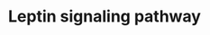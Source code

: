---
annotations:
- id: PW:0000363
  parent: regulatory pathway
  type: Pathway Ontology
  value: leptin system pathway
authors:
- Khanspers
- MartijnVanIersel
- Jyoti
- NetPath
- MaintBot
- Zari
- Mkutmon
- Egonw
- Eweitz
description: 'Leptin is a peptide hormone mainly synthesised and secreted from adipocytes.
  It is also expressed in other tissues including placenta, stomach and skeletal muscle.
  Leptin mediates its effects by binding to its receptor, leptin receptor (LEPR).
  LEPR belongs to gp130 family of cytokine receptor. LEPR is expressed in many tissues
  such as brain, adipose tissue, heart, placenta, lung and liver. Alternative splicing
  of LEPR results in six different isoforms, LEPRa, LEPRb, LEPRc, LEPRd, LEPRe and
  LEPRf. LEPRb is the longest isoform and possess signaling capacity. The role of
  other isoforms in leptin signaling is not clear. Leptin plays a major role in the
  regulation of energy homeostasis and regulate food intake and energy expenditure.
  Leptin is found to be transported to various regions of the brain across blood brain
  barrier. Impairment in leptin signaling across the blood brain barrier induces leptin
  resistance and thus obesity. Leptin is known to regulate reproduction, bone homeostasis
  and immune signaling. Leptin is also implicated in various physiological processers
  such as angiogenesis and hematopoiesis. LEPRb forms a homodimer and binds to leptin
  in 1:1 stoichiometry. This tetrameric receptor/ ligand complex appears to be essential
  for signaling. Leptin receptor lacks intrinsic kinase activity. It mediates multiple
  signaling pathways by binding to cytoplasmic kinases such as Janus Kinase 2 (JAK2).
  Activation of JAK2 by leptin promotes the tyrosine phosphorylation of LEPRb at Tyr-986,
  Try-1078 and Tyr-1141, thus activating LEPRb. Activation of leptin receptor with
  leptin activates signaling modules such as JAK/STAT, RAS/RAF/MAPK, IRS1/PI-3K, PLCγ
  and AMPK/ACC modules. Tyrosine phosphorylation of LEPRb induces binding of STATs
  to LEPRb. Binding of STATs to the phosphorylated residues of LEPR leads to the JAK2
  mediated tyrosine phosphorylation and activation of STATs. Activated STATs translocate
  to the nucleus and induces expression of genes such as suppressor of cytokine signaling
  3 (SOCS3) and TIMP metallopeptidase inhibitor 1 (TIMP1). SOCS3 mediates feedback
  inhibition of leptin pathway by binding to Tyr-986 residue of LEPR. Cytosolic PTP1B
  also negatively regulates leptin pathway by dephosphorylating JAK2 and STAT3. Binding
  of leptin to its receptor results in the phosphorylation of PTPN1. Phosphorylated
  PTPN11 provides a docking site for GRB2, resulting in the activation of ERK module
  through RAS-RAF-MEK signaling. Leptin induces the activation of PI-3K by promoting
  the interaction and formation of SH2B/JAK2/IRS complex. Activation PI-3K mediates
  the activation of activation of protein kinases such as protein kinase B (AKT1)
  and downstream signaling cascades such as mammalian target of rapamycin (MTOR),
  nitric oxide synthase 3 (NOS3) and phosphodiesterase 3A, cGMP-inhibited (PDE3A).
  Activated AKT also regulates glycogen synthase kinase 3 alpha/beta (GSK3A/B) proteins.
  IkappaB kinases (IKKs) are activated in response to AKT activation. Activated IKKs
  induce nuclear translocation of NF-kappaB. Leptin also regulates 5''-AMP-activated
  protein kinase (AMPK) signaling. AMPK function as energy sensor and is activated
  in response to rise in AMP to ATP ratio. Activated AMPK regulate fatty acid biosymthesis
  by regulating the activity the enzyme, fatty acid biosynthesis-acetyl-CoA carboxylase
  (ACC). PLC gamma is activated in response to leptin signaling. Activated PLC gamma
  regulate intracellular calcium levels and also protein kinase C activation by hydrolysing
  phospholipid phosphatidylinositol-4,5-bisphosphate (PIP2) to inositol 1,4,5-triphosphate
  (IP3) and diacylglycerol (DAG).  Please access this pathway at [http://www.netpath.org/netslim/Leptin_pathway.html
  NetSlim] database. If you use this pathway, please cite the following paper: Nanjappa,
  V., Raju, R., Muthusamy, B., Sharma, J., Thomas, J. K., Nidhina, P. A. H., Harsha,
  H. C., Pandey, A., Anilkumar G. and Prasad, T. S. K. (2011). A comprehensive curated
  reaction map of leptin signaling pathway. Journal of Proteomics and Bioinformatics.
  4, 184-189.  Proteins on this pathway have targeted assays available via the [https://assays.cancer.gov/available_assays?wp_id=WP2034
  CPTAC Assay Portal]'
last-edited: 2021-12-23
organisms:
- Homo sapiens
redirect_from:
- /index.php/Pathway:WP2034
- /instance/WP2034
- /instance/WP2034_rr120670
revision: r120670
schema-jsonld:
- '@context': https://schema.org/
  '@id': https://wikipathways.github.io/pathways/WP2034.html
  '@type': Dataset
  creator:
    '@type': Organization
    name: WikiPathways
  description: 'Leptin is a peptide hormone mainly synthesised and secreted from adipocytes.
    It is also expressed in other tissues including placenta, stomach and skeletal
    muscle. Leptin mediates its effects by binding to its receptor, leptin receptor
    (LEPR). LEPR belongs to gp130 family of cytokine receptor. LEPR is expressed in
    many tissues such as brain, adipose tissue, heart, placenta, lung and liver. Alternative
    splicing of LEPR results in six different isoforms, LEPRa, LEPRb, LEPRc, LEPRd,
    LEPRe and LEPRf. LEPRb is the longest isoform and possess signaling capacity.
    The role of other isoforms in leptin signaling is not clear. Leptin plays a major
    role in the regulation of energy homeostasis and regulate food intake and energy
    expenditure. Leptin is found to be transported to various regions of the brain
    across blood brain barrier. Impairment in leptin signaling across the blood brain
    barrier induces leptin resistance and thus obesity. Leptin is known to regulate
    reproduction, bone homeostasis and immune signaling. Leptin is also implicated
    in various physiological processers such as angiogenesis and hematopoiesis. LEPRb
    forms a homodimer and binds to leptin in 1:1 stoichiometry. This tetrameric receptor/
    ligand complex appears to be essential for signaling. Leptin receptor lacks intrinsic
    kinase activity. It mediates multiple signaling pathways by binding to cytoplasmic
    kinases such as Janus Kinase 2 (JAK2). Activation of JAK2 by leptin promotes the
    tyrosine phosphorylation of LEPRb at Tyr-986, Try-1078 and Tyr-1141, thus activating
    LEPRb. Activation of leptin receptor with leptin activates signaling modules such
    as JAK/STAT, RAS/RAF/MAPK, IRS1/PI-3K, PLCγ and AMPK/ACC modules. Tyrosine phosphorylation
    of LEPRb induces binding of STATs to LEPRb. Binding of STATs to the phosphorylated
    residues of LEPR leads to the JAK2 mediated tyrosine phosphorylation and activation
    of STATs. Activated STATs translocate to the nucleus and induces expression of
    genes such as suppressor of cytokine signaling 3 (SOCS3) and TIMP metallopeptidase
    inhibitor 1 (TIMP1). SOCS3 mediates feedback inhibition of leptin pathway by binding
    to Tyr-986 residue of LEPR. Cytosolic PTP1B also negatively regulates leptin pathway
    by dephosphorylating JAK2 and STAT3. Binding of leptin to its receptor results
    in the phosphorylation of PTPN1. Phosphorylated PTPN11 provides a docking site
    for GRB2, resulting in the activation of ERK module through RAS-RAF-MEK signaling.
    Leptin induces the activation of PI-3K by promoting the interaction and formation
    of SH2B/JAK2/IRS complex. Activation PI-3K mediates the activation of activation
    of protein kinases such as protein kinase B (AKT1) and downstream signaling cascades
    such as mammalian target of rapamycin (MTOR), nitric oxide synthase 3 (NOS3) and
    phosphodiesterase 3A, cGMP-inhibited (PDE3A). Activated AKT also regulates glycogen
    synthase kinase 3 alpha/beta (GSK3A/B) proteins. IkappaB kinases (IKKs) are activated
    in response to AKT activation. Activated IKKs induce nuclear translocation of
    NF-kappaB. Leptin also regulates 5''-AMP-activated protein kinase (AMPK) signaling.
    AMPK function as energy sensor and is activated in response to rise in AMP to
    ATP ratio. Activated AMPK regulate fatty acid biosymthesis by regulating the activity
    the enzyme, fatty acid biosynthesis-acetyl-CoA carboxylase (ACC). PLC gamma is
    activated in response to leptin signaling. Activated PLC gamma regulate intracellular
    calcium levels and also protein kinase C activation by hydrolysing phospholipid
    phosphatidylinositol-4,5-bisphosphate (PIP2) to inositol 1,4,5-triphosphate (IP3)
    and diacylglycerol (DAG).  Please access this pathway at [http://www.netpath.org/netslim/Leptin_pathway.html
    NetSlim] database. If you use this pathway, please cite the following paper: Nanjappa,
    V., Raju, R., Muthusamy, B., Sharma, J., Thomas, J. K., Nidhina, P. A. H., Harsha,
    H. C., Pandey, A., Anilkumar G. and Prasad, T. S. K. (2011). A comprehensive curated
    reaction map of leptin signaling pathway. Journal of Proteomics and Bioinformatics.
    4, 184-189.  Proteins on this pathway have targeted assays available via the [https://assays.cancer.gov/available_assays?wp_id=WP2034
    CPTAC Assay Portal]'
  keywords:
  - ' LEP'
  - ACACA
  - ACACB
  - AKT1
  - BAD
  - CDC42
  - CFL2
  - CHUK
  - CISH
  - CREB1
  - EGFR
  - EIF4E
  - EIF4EBP1
  - ELK1
  - ERBB2
  - ESR1
  - FOXO1
  - FYN
  - GRB2
  - GSK3A
  - GSK3B
  - HRAS
  - IGF1R
  - IKBKB
  - IKBKG
  - IRS1
  - IRS2
  - JAK1
  - JAK2
  - KHDRBS1
  - LEPR
  - MAP2K1
  - MAP2K2
  - MAPK1
  - MAPK14
  - MAPK3
  - MAPK8
  - MTOR
  - NCOA1
  - NFKB1
  - NOS3
  - PDE3B
  - PIK3R1
  - PIK3R2
  - PLCG1
  - PLCG2
  - PRKAA1
  - PRKAA2
  - PTEN
  - PTK2
  - PTPN1
  - PTPN11
  - RAC1
  - RAF1
  - REL
  - RELA
  - RHOA
  - ROCK1
  - ROCK2
  - RPS6
  - 'RPS6KA1 '
  - RPS6KB1
  - SH2B1
  - SHC1
  - SOCS2
  - SOCS3
  - SOCS7
  - SOS1
  - SP1
  - SRC
  - STAT1
  - STAT3
  - STAT5B
  license: CC0
  name: Leptin signaling pathway
seo: CreativeWork
title: Leptin signaling pathway
wpid: WP2034
---